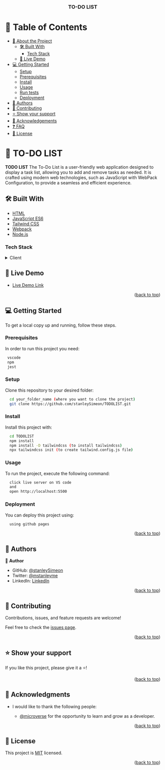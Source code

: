 <a name="readme-top"></a>

<div align="center">
  <h3><b>TO-DO LIST</b></h3>
</div>

<!-- TABLE OF CONTENTS -->

# 📗 Table of Contents

- [📖 About the Project](#about-project)
  - [🛠 Built With](#built-with)
    - [Tech Stack](#tech-stack)
  - [🚀 Live Demo](#live-demo)
- [💻 Getting Started](#getting-started)
  - [Setup](#setup)
  - [Prerequisites](#prerequisites)
  - [Install](#install)
  - [Usage](#usage)
  - [Run tests](#run-tests)
  - [Deployment](#triangular_flag_on_post-deployment)
- [👥 Authors](#authors)
- [🤝 Contributing](#contributing)
- [⭐️ Show your support](#support)
- [🙏 Acknowledgements](#acknowledgements)
- [❓ FAQ](#faq)
- [📝 License](#license)

<!-- PROJECT DESCRIPTION -->

# 📖 TO-DO LIST <a name="about-project"></a>

**TODO LIST** The To-Do List is a user-friendly web application designed to display a task list, allowing you to add and remove tasks as needed. It is crafted using modern web technologies, such as JavaScript with WebPack Configuration, to provide a seamless and efficient experience.

## 🛠 Built With <a name="built-with"></a>

- [HTML](https://www.w3schools.com/html/)
- [JavaScript ES6](https://www.javascript.com/)
- [Tailwind CSS](https://tailwindcss.com/)
- [Webpack](https://webpack.js.org/)
- [Node.js](https://nodejs.org/en/)

### Tech Stack <a name="tech-stack"></a>

<details>
  <summary>Client</summary>
  <ul>
    <li><a href="https://www.w3schools.com/html/">HTML</a></li>
    <li><a href="https://www.javascript.com/">JavaScript</a></li>
    <li><a href="https://www.tailwindcss.com/">Tailwind CSS</a></li>
    <li><a href="https://webpack.js.org/">Webpack</a></li>
    <li><a href="https://nodejs.org/en/">Node.js</a></li>
  </ul>
</details>

<!-- LIVE DEMO -->

## 🚀 Live Demo <a name="live-demo"></a>

- [Live Demo Link](https://stanleySimeon.github.io/TODOLIST/dist/)

<p align="right">(<a href="#readme-top">back to top</a>)</p>

<!-- GETTING STARTED -->

## 💻 Getting Started <a name="getting-started"></a>

To get a local copy up and running, follow these steps.

### Prerequisites

In order to run this project you need:

```sh
 vscode
 npm
 jest
```

### Setup

Clone this repository to your desired folder:

```sh
  cd your_folder_name (where you want to clone the project)
  git clone https://github.com/stanleySimeon/TODOLIST.git
```

### Install

Install this project with:

```sh
  cd TODOLIST
  npm install
  npm install -D tailwindcss (to install tailwindcss)
  npx tailwindcss init (to create tailwind.config.js file)
```

### Usage

To run the project, execute the following command:

```sh
  click live server on VS code
  and
  open http://localhost:5500
```

### Deployment

You can deploy this project using:

  ```sh
    using github pages
  ```

<p align="right">(<a href="#readme-top">back to top</a>)</p>

<!-- AUTHORS -->

## 👥 Authors <a name="authors"></a>

👤 **Author**

- GitHub: [@stanleySimeon](https://github.com/stanleySimeon)
- Twitter: [@mstanleyme](https://twitter.com/mstanleyme)
- LinkedIn: [LinkedIn](https://linkedin.com/in/stanleysimeon)

<p align="right">(<a href="#readme-top">back to top</a>)</p>

<!-- CONTRIBUTING -->

## 🤝 Contributing <a name="contributing"></a>

Contributions, issues, and feature requests are welcome!

Feel free to check the [issues page](../../issues/).

<p align="right">(<a href="#readme-top">back to top</a>)</p>

<!-- SUPPORT -->

## ⭐️ Show your support <a name="support"></a>

If you like this project, please give it a ⭐️!

<p align="right">(<a href="#readme-top">back to top</a>)</p>

<!-- ACKNOWLEDGEMENTS -->

## 🙏 Acknowledgments <a name="acknowledgements"></a>

- I would like to thank the following people:

  - [@microverse](https://github.com/microverseinc) for the opportunity to learn and grow as a developer.

<p align="right">(<a href="#readme-top">back to top</a>)</p>

<!-- LICENSE -->
## 📝 License <a name="license"></a>

This project is [MIT](./LICENSE) licensed.

<p align="right">(<a href="#readme-top">back to top</a>)</p>
